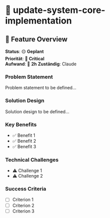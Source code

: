 # 🎯 update-system-core-implementation

## 🎯 **Feature Overview**

**Status**: 🟡 **Geplant**  
**Priorität**: 🚨 **Critical**  
**Aufwand**: 📅 **2h**
**Zuständig**: Claude  

### **Problem Statement**
Problem statement to be defined...

### **Solution Design** 
Solution design to be defined...

### **Key Benefits**
- ✅ Benefit 1
- ✅ Benefit 2  
- ✅ Benefit 3

### **Technical Challenges**
- ⚠️ Challenge 1
- ⚠️ Challenge 2

### **Success Criteria**
- [ ] Criterion 1
- [ ] Criterion 2
- [ ] Criterion 3
